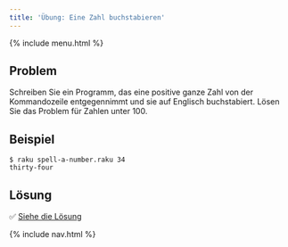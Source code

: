 ```yaml
---
title: 'Übung: Eine Zahl buchstabieren'
---
```


{% include menu.html %}

## Problem

Schreiben Sie ein Programm, das eine positive ganze Zahl von der Kommandozeile entgegennimmt und sie auf Englisch buchstabiert. Lösen Sie das Problem für Zahlen unter 100.

## Beispiel

```console
$ raku spell-a-number.raku 34
thirty-four
```

## Lösung

✅ [Siehe die Lösung](solution)

{% include nav.html %}